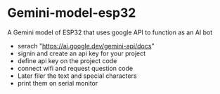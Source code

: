 # Gemini-model-esp32
A Gemini model of ESP32 that uses google API to function as an AI bot
* serach "https://ai.google.dev/gemini-api/docs"
* signin and create an api key for your project
* define api key on the project code
* connect wifi and request question code
* Later filer the text and special characters
* print them on serial monitor

  
